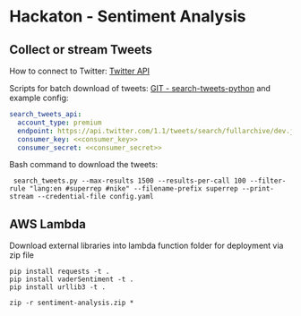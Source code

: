 # Hackaton - Sentiment Analysis

## Collect or stream Tweets
How to connect to Twitter: [Twitter API](https://developer.twitter.com/en/docs)

Scripts for batch download of tweets: [GIT - search-tweets-python](https://github.com/twitterdev/search-tweets-python) and example config:
```yaml
search_tweets_api:
  account_type: premium
  endpoint: https://api.twitter.com/1.1/tweets/search/fullarchive/dev.json
  consumer_key: <<consumer_key>>
  consumer_secret: <<consumer_secret>>

```
Bash command to download the tweets:
```
 search_tweets.py --max-results 1500 --results-per-call 100 --filter-rule "lang:en #superrep #nike" --filename-prefix superrep --print-stream --credential-file config.yaml
```

## AWS Lambda
Download external libraries into lambda function folder for deployment via zip file
```
pip install requests -t .
pip install vaderSentiment -t .
pip install urllib3 -t .

zip -r sentiment-analysis.zip *
```
